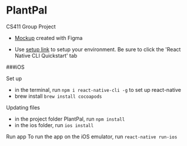 # PlantPal

CS411 Group Project

* [Mockup](https://www.figma.com/file/DJW5U2bwGkPzGSnr5CLgtN/PlantPal?node-id=0%3A1) created with Figma 

* Use [setup link](https://reactnative.dev/docs/environment-setup) to setup your environment. Be sure to click the 'React Native CLI Quickstart' tab

###iOS

Set up 
* in the terminal, run ```npm i react-native-cli -g``` to set up react-native
* brew install ```brew install cocoapods```

Updating files
* in the project folder PlantPal, run ```npm install```
* in the ios folder, run ```ios install```

Run app
To run the app on the iOS emulator, run ```react-native run-ios```
